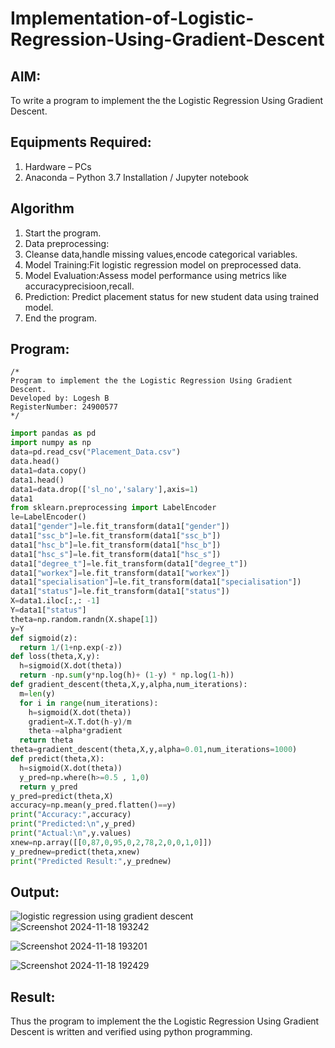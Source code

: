 # Implementation-of-Logistic-Regression-Using-Gradient-Descent

## AIM:
To write a program to implement the the Logistic Regression Using Gradient Descent.

## Equipments Required:
1. Hardware – PCs
2. Anaconda – Python 3.7 Installation / Jupyter notebook

## Algorithm
1. Start the program.
2. Data preprocessing:
3. Cleanse data,handle missing values,encode categorical variables.
4. Model Training:Fit logistic regression model on preprocessed data.
5. Model Evaluation:Assess model performance using metrics like accuracyprecisioon,recall.
6. Prediction: Predict placement status for new student data using trained model.
7. End the program.


## Program:
```
/*
Program to implement the the Logistic Regression Using Gradient Descent.
Developed by: Logesh B
RegisterNumber: 24900577
*/
```
```.py
import pandas as pd  
import numpy as np  
data=pd.read_csv("Placement_Data.csv")  
data.head()  
data1=data.copy()  
data1.head()  
data1=data.drop(['sl_no','salary'],axis=1)  
data1  
from sklearn.preprocessing import LabelEncoder  
le=LabelEncoder()  
data1["gender"]=le.fit_transform(data1["gender"])  
data1["ssc_b"]=le.fit_transform(data1["ssc_b"])  
data1["hsc_b"]=le.fit_transform(data1["hsc_b"])   
data1["hsc_s"]=le.fit_transform(data1["hsc_s"])  
data1["degree_t"]=le.fit_transform(data1["degree_t"])  
data1["workex"]=le.fit_transform(data1["workex"])  
data1["specialisation"]=le.fit_transform(data1["specialisation"])  
data1["status"]=le.fit_transform(data1["status"])  
X=data1.iloc[:,: -1]  
Y=data1["status"]  
theta=np.random.randn(X.shape[1])  
y=Y  
def sigmoid(z):  
  return 1/(1+np.exp(-z))  
def loss(theta,X,y):  
  h=sigmoid(X.dot(theta))   
  return -np.sum(y*np.log(h)+ (1-y) * np.log(1-h))  
def gradient_descent(theta,X,y,alpha,num_iterations):  
  m=len(y)
  for i in range(num_iterations):
    h=sigmoid(X.dot(theta))  
    gradient=X.T.dot(h-y)/m  
    theta-=alpha*gradient  
  return theta  
theta=gradient_descent(theta,X,y,alpha=0.01,num_iterations=1000)  
def predict(theta,X):  
  h=sigmoid(X.dot(theta))  
  y_pred=np.where(h>=0.5 , 1,0)  
  return y_pred  
y_pred=predict(theta,X)  
accuracy=np.mean(y_pred.flatten()==y)  
print("Accuracy:",accuracy)  
print("Predicted:\n",y_pred)  
print("Actual:\n",y.values)  
xnew=np.array([[0,87,0,95,0,2,78,2,0,0,1,0]])  
y_prednew=predict(theta,xnew)  
print("Predicted Result:",y_prednew)  
```
## Output:
![logistic regression using gradient descent](sam.png)
![Screenshot 2024-11-18 193242](https://github.com/user-attachments/assets/185db4f8-58bb-4507-8f17-2a8015811105)

![Screenshot 2024-11-18 193201](https://github.com/user-attachments/assets/1dd31831-3691-4d76-9e62-d229a8aa62d2)

![Screenshot 2024-11-18 192429](https://github.com/user-attachments/assets/7fe7573f-fd22-40ea-a2db-524e7551d594)


## Result:
Thus the program to implement the the Logistic Regression Using Gradient Descent is written and verified using python programming.


